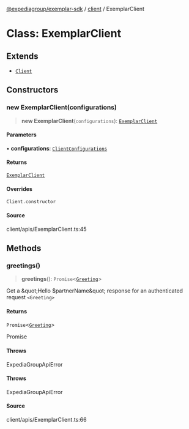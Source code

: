 [@expediagroup/exemplar-sdk](../../index.md) / [client](../index.md) / ExemplarClient

# Class: ExemplarClient

## Extends

- [`Client`](../core/classes/Client.md)

## Constructors

### new ExemplarClient(configurations)

> **new ExemplarClient**(`configurations`): [`ExemplarClient`](ExemplarClient.md)

#### Parameters

• **configurations**: [`ClientConfigurations`](../core/interfaces/ClientConfigurations.md)

#### Returns

[`ExemplarClient`](ExemplarClient.md)

#### Overrides

`Client.constructor`

#### Source

client/apis/ExemplarClient.ts:45

## Methods

### greetings()

> **greetings**(): `Promise`\<[`Greeting`](../../models/classes/Greeting.md)\>

Get a \&quot;Hello $partnerName\&quot; response for an authenticated request
`<Greeting>`

#### Returns

`Promise`\<[`Greeting`](../../models/classes/Greeting.md)\>

Promise

#### Throws

ExpediaGroupApiError

#### Throws

ExpediaGroupApiError

#### Source

client/apis/ExemplarClient.ts:66
